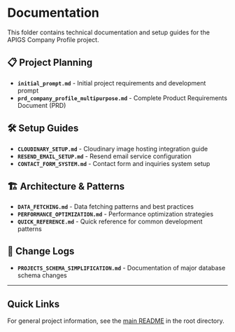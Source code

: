 # Documentation

This folder contains technical documentation and setup guides for the APIGS Company Profile project.

## 📋 Project Planning

- **`initial_prompt.md`** - Initial project requirements and development prompt
- **`prd_company_profile_multipurpose.md`** - Complete Product Requirements Document (PRD)

## 🛠️ Setup Guides

- **`CLOUDINARY_SETUP.md`** - Cloudinary image hosting integration guide
- **`RESEND_EMAIL_SETUP.md`** - Resend email service configuration
- **`CONTACT_FORM_SYSTEM.md`** - Contact form and inquiries system setup

## 🏗️ Architecture & Patterns

- **`DATA_FETCHING.md`** - Data fetching patterns and best practices
- **`PERFORMANCE_OPTIMIZATION.md`** - Performance optimization strategies
- **`QUICK_REFERENCE.md`** - Quick reference for common development patterns

## 📝 Change Logs

- **`PROJECTS_SCHEMA_SIMPLIFICATION.md`** - Documentation of major database schema changes

---

## Quick Links

For general project information, see the [main README](../README.md) in the root directory.
